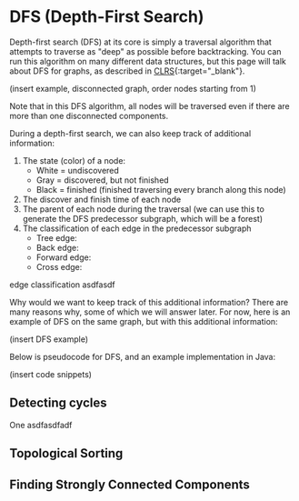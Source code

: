 # DFS (Depth-First Search)

<!------------------------------------------------------------------------------------------------------------------------------------->

Depth-first search (DFS) at its core is simply a traversal algorithm that attempts to traverse as "deep" as possible before backtracking.
You can run this algorithm on many different data structures, but this page will talk about DFS for graphs, as described in [CLRS](https://kidpiano.github.io/Algorithms/CLRS.html){:target="_blank"}.

(insert example, disconnected graph, order nodes starting from 1)

Note that in this DFS algorithm, all nodes will be traversed even if there are more than one disconnected components.

During a depth-first search, we can also keep track of additional information:
1. The state (color) of a node:
    * White = undiscovered
    * Gray = discovered, but not finished
    * Black = finished (finished traversing every branch along this node)
 2. The discover and finish time of each node
 3. The parent of each node during the traversal (we can use this to generate the DFS predecessor subgraph, which will be a forest)
 4. The classification of each edge in the predecessor subgraph
     * Tree edge:
     * Back edge: 
     * Forward edge:
     * Cross edge:

edge classification asdfasdf

Why would we want to keep track of this additional information?
There are many reasons why, some of which we will answer later. For now, here is an example of DFS on the same graph, but with this additional information:

(insert DFS example)

Below is pseudocode for DFS, and an example implementation in Java:

(insert code snippets)

<!------------------------------------------------------------------------------------------------------------------------------------->

## Detecting cycles 

One asdfasdfadf

<!------------------------------------------------------------------------------------------------------------------------------------->

## Topological Sorting

<!------------------------------------------------------------------------------------------------------------------------------------->

## Finding Strongly Connected Components

<!------------------------------------------------------------------------------------------------------------------------------------->


